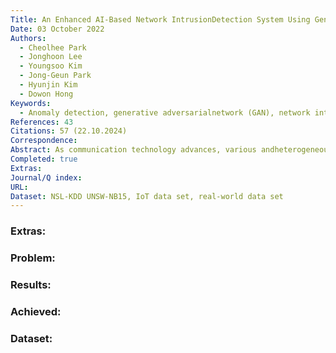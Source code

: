 ```yaml
---
Title: An Enhanced AI-Based Network IntrusionDetection System Using GenerativeAdversarial Networks
Date: 03 October 2022
Authors:
  - Cheolhee Park
  - Jonghoon Lee
  - Youngsoo Kim
  - Jong-Geun Park
  - Hyunjin Kim
  - Dowon Hong
Keywords:
  - Anomaly detection, generative adversarialnetwork (GAN), network intrusion detection system (NIDS),network security.
References: 43
Citations: 57 (22.10.2024)
Correspondence: 
Abstract: As communication technology advances, various andheterogeneous data are communicated in distributed environments through network systems. Meanwhile, along with thedevelopment of communication technology, the attack surfacehas expanded, and concerns regarding network security haveincreased. Accordingly, to deal with potential threats, researchon network intrusion detection systems (NIDSs) has been activelyconducted. Among the various NIDS technologies, recent interestis focused on artificial intelligence (AI)-based anomaly detectionsystems, and various models have been proposed to improve theperformance of NIDS. However, there still exists the problemof data imbalance, in which AI models cannot sufficiently learnmalicious behavior and thus fail to detect network threats accurately. In this study, we propose a novel AI-based NIDS that canefficiently resolve the data imbalance problem and improve theperformance of the previous systems. To address the aforementioned problem, we leveraged a state-of-the-art generative modelthat could generate plausible synthetic data for minor attacktraffic. In particular, we focused on the reconstruction error andWasserstein distance-based generative adversarial networks, andautoencoder-driven deep learning models. To demonstrate theeffectiveness of our system, we performed comprehensive evaluations over various data sets and demonstrated that the proposedsystems significantly outperformed the previous AI-based NIDS.
Completed: true
Extras: 
Journal/Q index: 
URL: 
Dataset: NSL-KDD UNSW-NB15, IoT data set, real-world data set
---
```



### Extras: 
### Problem: 
### Results: 
### Achieved: 
### Dataset:


